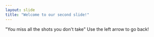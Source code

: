 ```yaml
---
layout: slide
title: "Welcome to our second slide!"
---
```

"You miss all the shots you don't take"
Use the left arrow to go back!
